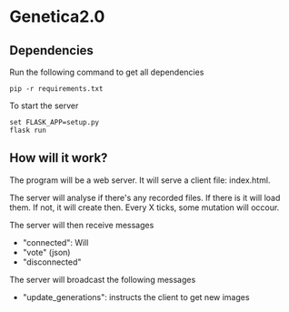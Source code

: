 # Genetica2.0

## Dependencies

Run the following command to get all dependencies

```
pip -r requirements.txt
```

To start the server

```
set FLASK_APP=setup.py 
flask run
```

## How will it work?

The program will be a web server. It will serve a client file: index.html.

The server will analyse if there's any recorded files. If there is it will load them. If not, it will create then.
Every X ticks, some mutation will occour.

The server will then receive messages
- "connected": Will 
- "vote" (json)
- "disconnected"

The server will broadcast the following messages
- "update_generations": instructs the client to get new images
